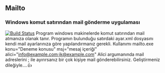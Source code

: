 ## Mailto
### Windows komut satırından mail gönderme uygulaması
[![Build Status](http://www.ramazantufekci.com/favicon.png)](http://www.ramazantufekci.com/windows-komut-satirindan-mail-atmak/)
Program windows makinelerde komut satırından mail atmanıza olanak tanır.
Programın bulunduğu satırdaki ayar.xml dosyasını kendi mail ayarlarınıza göre yapılandırmanız gerekli.
Kullanımı mailto.exe konu="Deneme konusu" msj="mesaj içeriği" alici="info@example.com;ik@example.com"
Alici argumanında mail adreslerini ; ile ayırırsanız bir çok kişiye mail gönderebilirsiniz.
Geliştirmeniz dileğiyle....:+1: 
